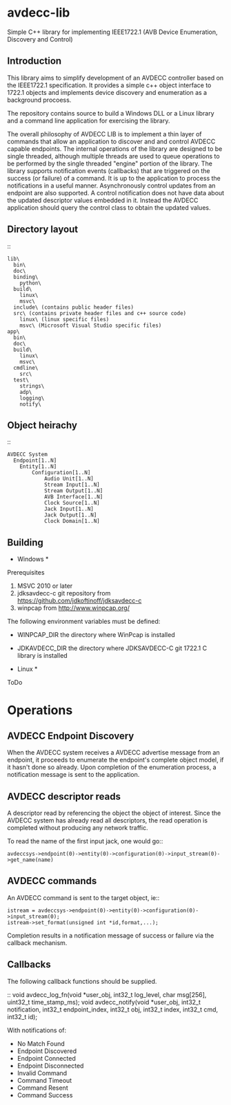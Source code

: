 avdecc-lib
==========

Simple C++ library for implementing IEEE1722.1 (AVB Device Enumeration, Discovery and Control)


Introduction
------------

This library aims to simplify development of an AVDECC controller based on the IEEE1722.1 specification.
It provides a simple c++ object interface to 1722.1 objects and implements device discovery and enumeration
as a background procoess.

The repository contains source to build a Windows DLL or a Linux library and a command line application for
exercising the library.

The overall philosophy of AVDECC LIB is to implement a thin layer of commands that allow an application to
discover and and control AVDECC capable endpoints. The internal operations of the library are designed to be single threaded,
although multiple threads are used to queue operations to be performed by the single threaded "engine" portion of the library.
The library supports notification events (callbacks) that are triggered on the success (or failure) of a command. 
It is up to the application to process the notifications in a useful manner. Asynchronously control updates from an
endpoint are also supported. A control notification does not have data about the updated descriptor values embedded
in it. Instead the AVDECC application should query the control class to obtain the updated values.

Directory layout
---------------

 ::

    lib\
      bin\
      doc\
      binding\
        python\
      build\
        linux\
        msvc\
      include\ (contains public header files)
      src\ (contains private header files and c++ source code)
	    linux\ (linux specific files)
		msvc\ (Microsoft Visual Studio specific files)
    app\
      bin\
      doc\
      build\
        linux\
        msvc\
      cmdline\
        src\
      test\
        strings\
        adp\
        logging\ 
        notify\


Object heirachy
---------------
 
  ::

    AVDECC System
      Endpoint[1..N]
        Entity[1..N]
            Configuration[1..N]
                Audio Unit[1..N]
                Stream Input[1..N]
                Stream Output[1..N]
                AVB Interface[1..N]
                Clock Source[1..N]
                Jack Input[1..N]
                Jack Output[1..N]
                Clock Domain[1..N]



Building
--------

* Windows *

Prerequisites

1. MSVC 2010 or later
1. jdksavdecc-c git repository from <https://github.com/jdkoftinoff/jdksavdecc-c>
1. winpcap from <http://www.winpcap.org/>

The following environment variables must be defined:
* WINPCAP_DIR the directory where WinPcap is installed
* JDKAVDECC_DIR the directory where JDKSAVDECC-C git 1722.1 C library is installed

* Linux *

ToDo

Operations
==========

AVDECC Endpoint Discovery
-------------------------

When the AVDECC system receives a AVDECC advertise message from an endpoint, it proceeds to
enumerate the endpoint's complete object model, if it hasn't done so already. Upon completion
of the enumeration process, a notification message is sent to the application.

AVDECC descriptor reads
-----------------------

A descriptor read by referencing the object the object of interest. Since the AVDECC system has
already read all descriptors, the read operation is completed without producing any network traffic.

To read the name of the first input jack, one would go::

    avdeccsys->endpoint(0)->entity(0)->configuration(0)->input_stream(0)->get_name(name) 

AVDECC commands
---------------

An AVDECC command is sent to the target object, ie::

    istream = avdeccsys->endpoint(0)->entity(0)->configuration(0)->input_stream(0);
    istream->set_format(unsigned int *id,format,...);

Completion results in a notification message of success or failure via the callback mechanism.

Callbacks
---------

The following callback functions should be supplied.

 ::
    void avdecc_log_fn(void *user_obj, int32_t log_level, char msg[256], uint32_t time_stamp_ms);
    void avdecc_notify(void *user_obj, int32_t notification, int32_t endpoint_index, int32_t obj, int32_t index, int32_t cmd, int32_t id); 

With notifications of:
* No Match Found
* Endpoint Discovered
* Endpoint Connected
* Endpoint Disconnected
* Invalid Command
* Command Timeout
* Command Resent
* Command Success


